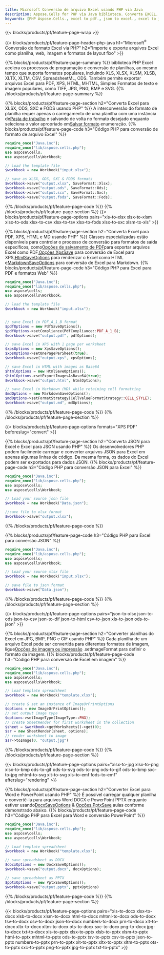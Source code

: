 ```yaml
---
title: Microsoft Conversão de arquivo Excel usando PHP via Java
description: Aspose.Cells for PHP via Java biblioteca. Converta EXCEL, JSON, PDF, XML, HTML, TXT, TSV, CSV, SQL e mais formatos com apenas algumas linhas de código PHP.
keywords: [PHP Aspose.Cells., excel to pdf., json to excel., excel to json., csv to json., json to html., xml to excel and Convert files between various formats in PHP]
---
```

{{< blocks/products/pf/feature-page-wrap >}}

{{< blocks/products/pf/feature-page-header-php-java h1="Microsoft<sup>&reg;</sup> Conversão de formato Excel via PHP" h2="Importe e exporte arquivos Excel como planilha, web, imagem e formatos de layout fixo" >}}

{{% blocks/products/pf/feature-page-summary %}}
biblioteca PHP Excel acelera os processos de programação e conversão de planilhas, ao mesmo tempo que suporta formatos populares, incluindo XLS, XLSX, XLSM, XLSB, XLTX, XLTM, CSV, SpreadsheetML, ODS. Também permite exportar arquivos Excel para PDF, XPS, HTML, MHTML, Simples Formatos de texto e imagem populares, como TIFF, JPG, PNG, BMP e SVG.
{{% /blocks/products/pf/feature-page-summary %}}

{{% blocks/products/pf/feature-page-section h2="Converta Excel para XLSX, ODS, SXC e FODS usando PHP" %}}
 A interconversão do formato de planilha requer apenas o carregamento de uma planilha com uma instância de[Pasta de trabalho](https://reference.aspose.com/cells/php/aspose.cells/Workbook) e salvando de volta no formato desejado enquanto seleciona o valor apropriado em[Salvar formato](https://reference.aspose.com/cells/php/aspose.cells/SaveFormat) enumeração.
{{% blocks/products/pf/feature-page-code h3="Código PHP para conversão de formato de arquivo Excel" %}}

```php
require_once("Java.inc"); 
require_once("lib/aspose.cells.php"); 
use aspose\cells;
use aspose\cells\Workbook; 

// load the template file
$workbook = new Workbook("input.xlsx");

// save as XLSX, ODS, SXC & FODS formats
$workbook->save("output.xlsx", SaveFormat::Xlsx);
$workbook->save("output.ods", SaveFormat::Ods);
$workbook->save("output.scx", SaveFormat::Sxc);
$workbook->save("output.fods", SaveFormat::Fods);

```
{{% /blocks/products/pf/feature-page-code %}}
{{% /blocks/products/pf/feature-page-section %}}
{{< blocks/products/pf/feature-page-options pairs="xls-to-xlsx xlsx-to-xlsm xlsx-to-ods xlsx-to-csv xlsx-to-tsv xlsx-to-fods xlsx-to-sxc xlsm-to-xls" >}}


{{% blocks/products/pf/feature-page-section h2="Converta Excel para PDF, XPS, HTML e MD usando PHP" %}}
 Classes especializadas estão disponíveis para controlar o processo de conversão para formatos de saída específicos, como[Opções de salvamento de PDF](https://reference.aspose.com/cells/php/aspose.cells/PdfSaveOptions/)para exportar arquivos Excel como PDF,[Opções XpsSave](https://reference.aspose.com/cells/php/aspose.cells/XpsSaveOptions/) para conversão de Excel para XPS,[HtmlSaveOptions](https://reference.aspose.com/cells/php/aspose.cells/HtmlSaveOptions/) para renderizar o Excel como HTML e[MarkdownSaveOptions](https://reference.aspose.com/cells/php/aspose.cells/MarkdownSaveOptions/) para conversão de Excel para Markdown.
{{% blocks/products/pf/feature-page-code h3="Código PHP para Excel para PDF e formatos Web" %}}

```php
require_once("Java.inc"); 
require_once("lib/aspose.cells.php"); 
use aspose\cells;
use aspose\cells\Workbook; 

// load the template file
$workbook = new Workbook("input.xlsx");


// save Excel in PDF_A_1_B format
$pdfOptions = new PdfSaveOptions();
$pdfOptions->setCompliance(PdfCompliance::PDF_A_1_B);
$workbook->save("output.pdf", pdfOptions);

// save Excel in XPS with 1 page per worksheet
$xpsOptions = new XpsSaveOptions();
$xpsOptions->setOnePagePerSheet(true);
$workbook->save("output.xps", xpsOptions);

// save Excel in HTML with images as Base64
$htmlOptions = new HtmlSaveOptions();
$htmlOptions->setExportImagesAsBase64(true);
$workbook->save("output.html", htmlOptions);

// save Excel in Markdown (MD) while retaining cell formatting
$mdOptions = new MarkdownSaveOptions();
$mdOptions->setFormatStrategy(CellValueFormatStrategy::CELL_STYLE);
$workbook->save("output.md", mdOptions);
```
{{% /blocks/products/pf/feature-page-code %}}
{{% /blocks/products/pf/feature-page-section %}}

{{< blocks/products/pf/feature-page-options formats="XPS PDF" beforeslug="convert" >}}

{{% blocks/products/pf/feature-page-section h2="Converta JSON para Excel e Excel para JSON usando PHP" %}}
Os desenvolvedores PHP podem facilmente carregar e converter arquivos JSON para Excel em apenas algumas linhas de código. Da mesma forma, os dados do Excel podem ser exportados para dados JSON.
{{% blocks/products/pf/feature-page-code h3="Código PHP para conversão JSON para Excel" %}}

```php
require_once("Java.inc"); 
require_once("lib/aspose.cells.php"); 
use aspose\cells;
use aspose\cells\Workbook; 

// Load your source json file
$workbook = new Workbook("Data.json");

//save file to xlsx format
$workbook->save("output.xlsx");
```

{{% /blocks/products/pf/feature-page-code %}}

{{% blocks/products/pf/feature-page-code h3="Código PHP para Excel para conversão JSON" %}}

```php
require_once("Java.inc"); 
require_once("lib/aspose.cells.php"); 
use aspose\cells;
use aspose\cells\Workbook; 

// Load your source xlsx file
$workbook = new Workbook("input.xlsx");

// save file to json format
$workbook->save("Data.json");
```

{{% /blocks/products/pf/feature-page-code %}}
{{% /blocks/products/pf/feature-page-section %}}

{{< blocks/products/pf/feature-page-options pairs="json-to-xlsx json-to-ods json-to-csv json-to-dif json-to-html csv-to-json xls-to-json ods-to-json" >}}

{{% blocks/products/pf/feature-page-section h2="Converter planilhas do Excel em JPG, BMP, PNG e GIF usando PHP" %}}
 Cada planilha de um arquivo Excel pode ser convertida para diferentes formatos de imagem, ligue[Opções de imagem ou impressão](https://reference.aspose.com/cells/php/aspose.cells/ImageOrPrintOptions/) .setImageFormat para definir o formato da imagem.
{{% blocks/products/pf/feature-page-code h3="Código PHP para conversão de Excel em imagem" %}}

```php
require_once("Java.inc"); 
require_once("lib/aspose.cells.php"); 
use aspose\cells;
use aspose\cells\Workbook; 

// load template spreadsheet
$workbook = new Workbook("template.xlsx");

// create & set an instance of ImageOrPrintOptions
$options = new ImageOrPrintOptions();
// set output image type
$options->setImageType(ImageType::PNG);
// create SheetRender for first worksheet in the collection
$sheet = $workbook->getWorksheets()->get(0);
$sr = new SheetRender(sheet, options);
// render worksheet to image
$sr->toImage(0, "output.jpg")
```
{{% /blocks/products/pf/feature-page-code %}}
{{% /blocks/products/pf/feature-page-section %}}

{{< blocks/products/pf/feature-page-options pairs="xlsx-to-jpg xlsx-to-png xlsx-to-bmp ods-to-gif ods-to-svg ods-to-png ods-to-gif ods-to-bmp sxc-to-jpg mhtml-to-svg xlt-to-svg xls-to-emf fods-to-emf" afterslug="rendering" >}}

{{% blocks/products/pf/feature-page-section h2="Converter Excel para Word e PowerPoint usando PHP" %}}
É possível carregar qualquer planilha e convertê-la para arquivos Word DOCX e PowerPoint PPTX enquanto estiver usando[DocxSaveOptions](https://reference.aspose.com/cells/php/aspose.cells/DocxSaveOptions/) & [Opções PptxSave](https://reference.aspose.com/cells/php/aspose.cells/PptxSaveOptions/) aulas conforme demonstrado abaixo.
{{% blocks/products/pf/feature-page-code h3="Código PHP para Excel para Word e conversão PowerPoint" %}}
```php
require_once("Java.inc"); 
require_once("lib/aspose.cells.php"); 
use aspose\cells;
use aspose\cells\Workbook; 

// load template spreadsheet
$workbook = new Workbook("template.xlsx");

// save spreadsheet as DOCX
$docxOptions = new DocxSaveOptions();
$workbook->save("output.docx", docxOptions);

// save spreadsheet as PPTX
$pptxOptions = new PptxSaveOptions();
$workbook->save("output.pptx", pptxOptions)
```
{{% /blocks/products/pf/feature-page-code %}}
{{% /blocks/products/pf/feature-page-section %}}

{{< blocks/products/pf/feature-page-options pairs="xls-to-docx xlsx-to-docx xlsb-to-docx xlsm-to-docx html-to-docx mhtml-to-docx ods-to-docx tsv-to-docx csv-to-docx json-to-docx numbers-to-docx prn-to-docx xlt-to-docx xltx-to-docx xltm-to-docx ots-to-docx sxc-to-docx png-to-docx jpg-to-docx txt-to-docx xls-to-pptx xlsx-to-pptx xlsb-to-pptx xlsm-to-pptx html-to-pptx mhtml-to-pptx ods-to-pptx tsv-to-pptx csv-to-pptx json-to-pptx numbers-to-pptx prn-to-pptx xlt-to-pptx xltx-to-pptx xltm-to-pptx ots-to-pptx sxc-to-pptx png-to-pptx jpg-to-pptx txt-to-pptx" >}}

